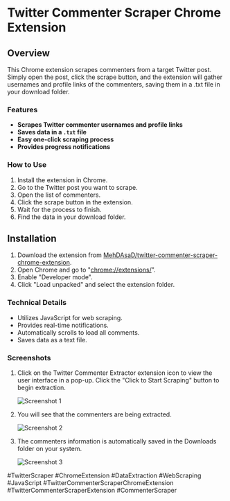 # Twitter Commenter Scraper Chrome Extension


## Overview

This Chrome extension scrapes commenters from a target Twitter post. Simply open the post, click the scrape button, and the extension will gather usernames and profile links of the commenters, saving them in a .txt file in your download folder.


### Features
*   **Scrapes Twitter commenter usernames and profile links**
*   **Saves data in a `.txt` file**
*   **Easy one-click scraping process**
*   **Provides progress notifications**


### How to Use
1. Install the extension in Chrome.
2. Go to the Twitter post you want to scrape.
3. Open the list of commenters.
4. Click the scrape button in the extension.
5. Wait for the process to finish.
6. Find the data in your download folder.


## Installation
1. Download the extension from [MehDAsaD/twitter-commenter-scraper-chrome-extension](https://github.com/MehDAsaD/twitter-commenter-scraper-chrome-extension/tree/main).
2. Open Chrome and go to "[chrome://extensions/](chrome://extensions/)".
3. Enable "Developer mode".
4. Click "Load unpacked" and select the extension folder.


### Technical Details
- Utilizes JavaScript for web scraping.
- Provides real-time notifications.
- Automatically scrolls to load all comments.
- Saves data as a text file.
  

### Screenshots
1. Click on the Twitter Commenter Extractor extension icon to view the user interface in a pop-up. Click the "Click to Start Scraping" button to begin extraction.

   ![Screenshot 1](screenshot/extension-1.png)

2. You will see that the commenters are being extracted.

   ![Screenshot 2](screenshot/extension-2.png)

3. The commenters information is automatically saved in the Downloads folder on your system.

   ![Screenshot 3](screenshot/extension-3.png)


#TwitterScraper #ChromeExtension #DataExtraction #WebScraping #JavaScript #TwitterCommenterScraperChromeExtension #TwitterCommenterScraperExtension #CommenterScraper
